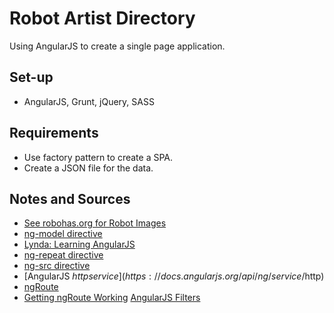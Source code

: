 # Robot Artist Directory

Using AngularJS to  create a single page application.

## Set-up
- AngularJS, Grunt, jQuery, SASS



## Requirements
- Use factory pattern to create a SPA.
- Create a JSON file for the data.



## Notes and Sources
- [See robohas.org for Robot Images](https://robohash.org)
- [ng-model directive](https://docs.angularjs.org/api/ng/directive/ngModel)
- [Lynda: Learning AngularJS](https://www.lynda.com/AngularJS-tutorials/Installing-running-basic-application/154414/167519-4.html)
- [ng-repeat directive](https://docs.angularjs.org/api/ng/directive/ngRepeat)
- [ng-src directive](https://docs.angularjs.org/api/ng/directive/ngSrc)
- [AngularJS $http service](https://docs.angularjs.org/api/ng/service/$http)
- [ngRoute](https://docs.angularjs.org/api/ngRoute#!)
- [Getting ngRoute Working](https://stackoverflow.com/questions/22811119/angularjs-getting-ngroute-working#22811716)
[AngularJS Filters](https://docs.angularjs.org/api/ng/filter/filter)


